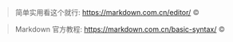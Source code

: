 
>简单实用看这个就行:
https://markdown.com.cn/editor/ &copy;

>Markdown 官方教程:
https://markdown.com.cn/basic-syntax/ &copy;

